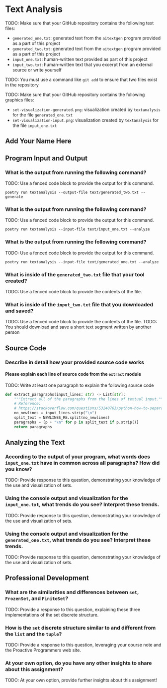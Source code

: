 # Text Analysis

TODO: Make sure that your GitHub repository contains the following text files:

- `generated_one.txt`: generated text from the `aitextgen` program provided as a part of this project
- `generated_two.txt`: generated text from the `aitextgen` program provided as a part of this project
- `input_one.txt`: human-written text provided as part of this project
- `input_two.txt`: human-written text that you excerpt from an external source or write yourself

TODO: You must use a command like `git add` to ensure that two files exist in the repository

TODO: Make sure that your GitHub repository contains the following graphics files:

- `set-visualization-generated.png`: visualization created by `textanalysis` for the file `generated_one.txt`
- `set-visualization-input.png`: visualization created by `textanalysis` for the file `input_one.txt`

## Add Your Name Here

## Program Input and Output

### What is the output from running the following command?

TODO: Use a fenced code block to provide the output for this command.

`poetry run textanalysis --output-file text/generated_two.txt --generate`

### What is the output from running the following command?

TODO: Use a fenced code block to provide the output for this command.

`poetry run textanalysis --input-file text/input_one.txt --analyze`

### What is the output from running the following command?

TODO: Use a fenced code block to provide the output for this command.

`poetry run textanalysis --input-file text/generated_one.txt --analyze`

### What is inside of the `generated_two.txt` file that your tool created?

TODO: Use a fenced code block to provide the contents of the file.

### What is inside of the `input_two.txt` file that you downloaded and saved?

TODO: Use a fenced code block to provide the contents of the file.
TODO: You should download and save a short text segment written by another person

## Source Code

### Describe in detail how your provided source code works

#### Please explain each line of source code from the `extract` module

TODO: Write at least one paragraph to explain the following source code

```python
def extract_paragraphs(input_lines: str) -> List[str]:
    """Extract all of the paragraphs from the lines of textual input."""
    # Reference:
    # https://stackoverflow.com/questions/53240763/python-how-to-separate-paragraphs-from-text
    no_newlines = input_lines.strip("\n")
    split_text = NEWLINES_RE.split(no_newlines)
    paragraphs = [p + "\n" for p in split_text if p.strip()]
    return paragraphs
```

## Analyzing the Text

### According to the output of your program, what words does `input_one.txt` have in common across all paragraphs? How did you know?

TODO: Provide response to this question, demonstrating your knowledge of the use and visualization of sets.

### Using the console output and visualization for the `input_one.txt`, what trends do you see? Interpret these trends.

TODO: Provide response to this question, demonstrating your knowledge of the use and visualization of sets.

### Using the console output and visualization for the `generated_one.txt`, what trends do you see? Interpret these trends.

TODO: Provide response to this question, demonstrating your knowledge of the use and visualization of sets.

## Professional Development

### What are the similarities and differences between `set`, `FrozenSet`, and `FiniteSet`?

TODO: Provide a response to this question, explaining these three implementations of the set discrete structure.

### How is the `set` discrete structure similar to and different from the `list` and the `tuple`?

TODO: Provide a response to this question, leveraging your course note and the Proactive Programmers web site.

### At your own option, do you have any other insights to share about this assignment?

TODO: At your own option, provide further insights about this assignment!
